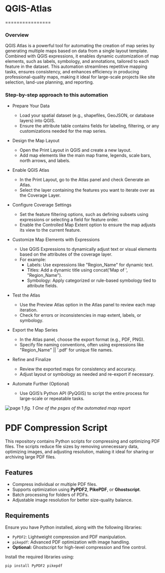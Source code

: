 # QGIS-Atlas
================

### Overview

QGIS Atlas is a powerful tool for automating the creation of map series by generating multiple maps based on data from a single layout template. Combined with QGIS expressions, it enables dynamic customization of map elements, such as labels, symbology, and annotations, tailored to each feature in the dataset. This automation streamlines repetitive mapping tasks, ensures consistency, and enhances efficiency in producing professional-quality maps, making it ideal for large-scale projects like site selection, land-use planning, and reporting.

### Step-by-step approach to this automation

- Prepare Your Data
    - Load your spatial dataset (e.g., shapefiles, GeoJSON, or database layers) into QGIS.
    - Ensure the attribute table contains fields for labeling, filtering, or any customizations needed for the map series.

- Design the Map Layout
    - Open the Print Layout in QGIS and create a new layout.
    - Add map elements like the main map frame, legends, scale bars, north arrows, and labels.

- Enable QGIS Atlas
    - In the Print Layout, go to the Atlas panel and check Generate an Atlas.
    - Select the layer containing the features you want to iterate over as the Coverage Layer.

- Configure Coverage Settings
    - Set the feature filtering options, such as defining subsets using expressions or selecting a field for feature order.
    - Enable the Controlled Map Extent option to ensure the map adjusts its view to the current feature.

- Customize Map Elements with Expressions
    - Use QGIS Expressions to dynamically adjust text or visual elements based on the attributes of the coverage layer.
    - For example:
        - Labels: Use expressions like "Region_Name" for dynamic text.
        - Titles: Add a dynamic title using concat('Map of ', "Region_Name").
        - Symbology: Apply categorized or rule-based symbology tied to attribute fields.

- Test the Atlas
    - Use the Preview Atlas option in the Atlas panel to review each map iteration.
    - Check for errors or inconsistencies in map extent, labels, or symbology.

- Export the Map Series
    - In the Atlas panel, choose the export format (e.g., PDF, PNG).
    - Specify file naming conventions, often using expressions like "Region_Name" || '.pdf' for unique file names.

- Refine and Finalize
    - Review the exported maps for consistency and accuracy.
    - Adjust layout or symbology as needed and re-export if necessary.

- Automate Further (Optional)
    - Use QGIS’s Python API (PyQGIS) to script the entire process for large-scale or repeatable tasks.


![page 1](/QGIS-Atlas/Images/output_1.png)
_fig. 1 One of the psges of the automated map report_

# PDF Compression Script

This repository contains Python scripts for compressing and optimizing PDF files. The scripts reduce file sizes by removing unnecessary data, optimizing images, and adjusting resolution, making it ideal for sharing or archiving large PDF files.

## Features
- Compress individual or multiple PDF files.
- Supports optimization using **PyPDF2**, **PikePDF**, or **Ghostscript**.
- Batch processing for folders of PDFs.
- Adjustable image resolution for better size-quality balance.

## Requirements
Ensure you have Python installed, along with the following libraries:
- `PyPDF2`: Lightweight compression and PDF manipulation.
- `pikepdf`: Advanced PDF optimization with image handling.
- **Optional:** Ghostscript for high-level compression and fine control.

Install the required libraries using:
```bash
pip install PyPDF2 pikepdf
